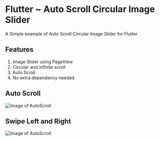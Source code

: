 # Flutter ~ Auto Scroll Circular Image Slider

A Simple example of Auto Scroll Circular Image Slider for Flutter

## Features

1. Image Slider using PageView
2. Circular and infinite scroll
3. Auto Scroll
4. No extra dependency needed

## Auto Scroll
![Image of AutoScroll](https://github.com/Iftekhar29/flutter_circular_auto_scroll_slider/blob/master/assets/images/auto_scroll.gif)


## Swipe Left and Right
![Image of AutoScroll](https://github.com/Iftekhar29/flutter_circular_auto_scroll_slider/blob/master/assets/images/swipe_left_right.gif)
